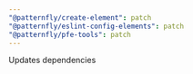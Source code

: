 ```yaml
---
"@patternfly/create-element": patch
"@patternfly/eslint-config-elements": patch
"@patternfly/pfe-tools": patch
---
```


Updates dependencies
